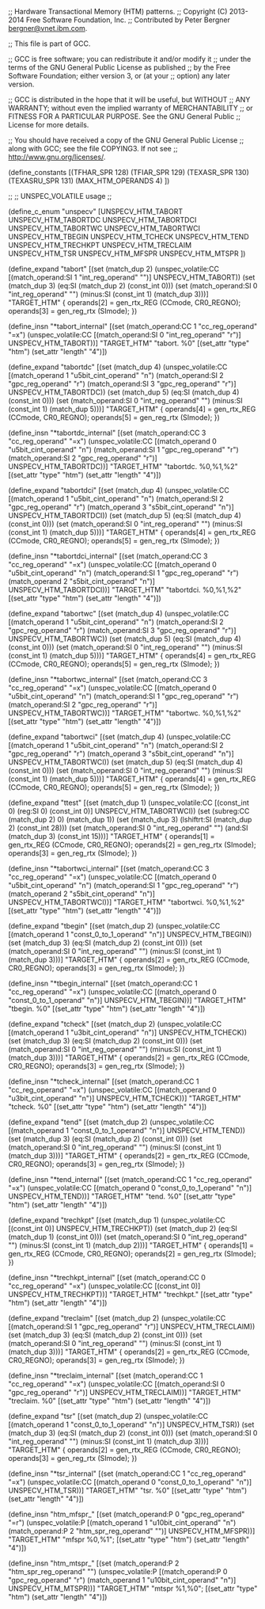 ;; Hardware Transactional Memory (HTM) patterns.
;; Copyright (C) 2013-2014 Free Software Foundation, Inc.
;; Contributed by Peter Bergner <bergner@vnet.ibm.com>.

;; This file is part of GCC.

;; GCC is free software; you can redistribute it and/or modify it
;; under the terms of the GNU General Public License as published
;; by the Free Software Foundation; either version 3, or (at your
;; option) any later version.

;; GCC is distributed in the hope that it will be useful, but WITHOUT
;; ANY WARRANTY; without even the implied warranty of MERCHANTABILITY
;; or FITNESS FOR A PARTICULAR PURPOSE.  See the GNU General Public
;; License for more details.

;; You should have received a copy of the GNU General Public License
;; along with GCC; see the file COPYING3.  If not see
;; <http://www.gnu.org/licenses/>.

(define_constants
  [(TFHAR_SPR		128)
   (TFIAR_SPR		129)
   (TEXASR_SPR		130)
   (TEXASRU_SPR		131)
   (MAX_HTM_OPERANDS	4)
  ])

;;
;; UNSPEC_VOLATILE usage
;;

(define_c_enum "unspecv"
  [UNSPECV_HTM_TABORT
   UNSPECV_HTM_TABORTDC
   UNSPECV_HTM_TABORTDCI
   UNSPECV_HTM_TABORTWC
   UNSPECV_HTM_TABORTWCI
   UNSPECV_HTM_TBEGIN
   UNSPECV_HTM_TCHECK
   UNSPECV_HTM_TEND
   UNSPECV_HTM_TRECHKPT
   UNSPECV_HTM_TRECLAIM
   UNSPECV_HTM_TSR
   UNSPECV_HTM_MFSPR
   UNSPECV_HTM_MTSPR
  ])


(define_expand "tabort"
  [(set (match_dup 2)
	(unspec_volatile:CC [(match_operand:SI 1 "int_reg_operand" "")]
			    UNSPECV_HTM_TABORT))
   (set (match_dup 3)
	(eq:SI (match_dup 2)
	       (const_int 0)))
   (set (match_operand:SI 0 "int_reg_operand" "")
	(minus:SI (const_int 1) (match_dup 3)))]
  "TARGET_HTM"
{
  operands[2] = gen_rtx_REG (CCmode, CR0_REGNO);
  operands[3] = gen_reg_rtx (SImode);
})

(define_insn "*tabort_internal"
  [(set (match_operand:CC 1 "cc_reg_operand" "=x")
	(unspec_volatile:CC [(match_operand:SI 0 "int_reg_operand" "r")]
			    UNSPECV_HTM_TABORT))]
  "TARGET_HTM"
  "tabort. %0"
  [(set_attr "type" "htm")
   (set_attr "length" "4")])

(define_expand "tabortdc"
  [(set (match_dup 4)
	(unspec_volatile:CC [(match_operand 1 "u5bit_cint_operand" "n")
			     (match_operand:SI 2 "gpc_reg_operand" "r")
			     (match_operand:SI 3 "gpc_reg_operand" "r")]
			    UNSPECV_HTM_TABORTDC))
   (set (match_dup 5)
	(eq:SI (match_dup 4)
	       (const_int 0)))
   (set (match_operand:SI 0 "int_reg_operand" "")
	(minus:SI (const_int 1) (match_dup 5)))]
  "TARGET_HTM"
{
  operands[4] = gen_rtx_REG (CCmode, CR0_REGNO);
  operands[5] = gen_reg_rtx (SImode);
})

(define_insn "*tabortdc_internal"
  [(set (match_operand:CC 3 "cc_reg_operand" "=x")
	(unspec_volatile:CC [(match_operand 0 "u5bit_cint_operand" "n")
			     (match_operand:SI 1 "gpc_reg_operand" "r")
			     (match_operand:SI 2 "gpc_reg_operand" "r")]
			    UNSPECV_HTM_TABORTDC))]
  "TARGET_HTM"
  "tabortdc. %0,%1,%2"
  [(set_attr "type" "htm")
   (set_attr "length" "4")])

(define_expand "tabortdci"
  [(set (match_dup 4)
	(unspec_volatile:CC [(match_operand 1 "u5bit_cint_operand" "n")
			     (match_operand:SI 2 "gpc_reg_operand" "r")
			     (match_operand 3 "s5bit_cint_operand" "n")]
			    UNSPECV_HTM_TABORTDCI))
   (set (match_dup 5)
	(eq:SI (match_dup 4)
	       (const_int 0)))
   (set (match_operand:SI 0 "int_reg_operand" "")
	(minus:SI (const_int 1) (match_dup 5)))]
  "TARGET_HTM"
{
  operands[4] = gen_rtx_REG (CCmode, CR0_REGNO);
  operands[5] = gen_reg_rtx (SImode);
})

(define_insn "*tabortdci_internal"
  [(set (match_operand:CC 3 "cc_reg_operand" "=x")
	(unspec_volatile:CC [(match_operand 0 "u5bit_cint_operand" "n")
			     (match_operand:SI 1 "gpc_reg_operand" "r")
			     (match_operand 2 "s5bit_cint_operand" "n")]
			    UNSPECV_HTM_TABORTDCI))]
  "TARGET_HTM"
  "tabortdci. %0,%1,%2"
  [(set_attr "type" "htm")
   (set_attr "length" "4")])

(define_expand "tabortwc"
  [(set (match_dup 4)
	(unspec_volatile:CC [(match_operand 1 "u5bit_cint_operand" "n")
			     (match_operand:SI 2 "gpc_reg_operand" "r")
			     (match_operand:SI 3 "gpc_reg_operand" "r")]
			    UNSPECV_HTM_TABORTWC))
   (set (match_dup 5)
	(eq:SI (match_dup 4)
	       (const_int 0)))
   (set (match_operand:SI 0 "int_reg_operand" "")
	(minus:SI (const_int 1) (match_dup 5)))]
  "TARGET_HTM"
{
  operands[4] = gen_rtx_REG (CCmode, CR0_REGNO);
  operands[5] = gen_reg_rtx (SImode);
})

(define_insn "*tabortwc_internal"
  [(set (match_operand:CC 3 "cc_reg_operand" "=x")
	(unspec_volatile:CC [(match_operand 0 "u5bit_cint_operand" "n")
			     (match_operand:SI 1 "gpc_reg_operand" "r")
			     (match_operand:SI 2 "gpc_reg_operand" "r")]
			    UNSPECV_HTM_TABORTWC))]
  "TARGET_HTM"
  "tabortwc. %0,%1,%2"
  [(set_attr "type" "htm")
   (set_attr "length" "4")])

(define_expand "tabortwci"
  [(set (match_dup 4)
	(unspec_volatile:CC [(match_operand 1 "u5bit_cint_operand" "n")
			     (match_operand:SI 2 "gpc_reg_operand" "r")
			     (match_operand 3 "s5bit_cint_operand" "n")]
			    UNSPECV_HTM_TABORTWCI))
   (set (match_dup 5)
	(eq:SI (match_dup 4)
	       (const_int 0)))
   (set (match_operand:SI 0 "int_reg_operand" "")
	(minus:SI (const_int 1) (match_dup 5)))]
  "TARGET_HTM"
{
  operands[4] = gen_rtx_REG (CCmode, CR0_REGNO);
  operands[5] = gen_reg_rtx (SImode);
})

(define_expand "ttest"
  [(set (match_dup 1)
	(unspec_volatile:CC [(const_int 0)
			     (reg:SI 0)
			     (const_int 0)]
			    UNSPECV_HTM_TABORTWCI))
   (set (subreg:CC (match_dup 2) 0) (match_dup 1))
   (set (match_dup 3) (lshiftrt:SI (match_dup 2) (const_int 28)))
   (set (match_operand:SI 0 "int_reg_operand" "")
	(and:SI (match_dup 3)
		(const_int 15)))]
  "TARGET_HTM"
{
  operands[1] = gen_rtx_REG (CCmode, CR0_REGNO);
  operands[2] = gen_reg_rtx (SImode);
  operands[3] = gen_reg_rtx (SImode);
})

(define_insn "*tabortwci_internal"
  [(set (match_operand:CC 3 "cc_reg_operand" "=x")
	(unspec_volatile:CC [(match_operand 0 "u5bit_cint_operand" "n")
			     (match_operand:SI 1 "gpc_reg_operand" "r")
			     (match_operand 2 "s5bit_cint_operand" "n")]
			    UNSPECV_HTM_TABORTWCI))]
  "TARGET_HTM"
  "tabortwci. %0,%1,%2"
  [(set_attr "type" "htm")
   (set_attr "length" "4")])

(define_expand "tbegin"
  [(set (match_dup 2)
	(unspec_volatile:CC [(match_operand 1 "const_0_to_1_operand" "n")]
			    UNSPECV_HTM_TBEGIN))
   (set (match_dup 3)
	(eq:SI (match_dup 2)
	       (const_int 0)))
   (set (match_operand:SI 0 "int_reg_operand" "")
	(minus:SI (const_int 1) (match_dup 3)))]
  "TARGET_HTM"
{
  operands[2] = gen_rtx_REG (CCmode, CR0_REGNO);
  operands[3] = gen_reg_rtx (SImode);
})

(define_insn "*tbegin_internal"
  [(set (match_operand:CC 1 "cc_reg_operand" "=x")
	(unspec_volatile:CC [(match_operand 0 "const_0_to_1_operand" "n")]
			    UNSPECV_HTM_TBEGIN))]
  "TARGET_HTM"
  "tbegin. %0"
  [(set_attr "type" "htm")
   (set_attr "length" "4")])

(define_expand "tcheck"
  [(set (match_dup 2)
	(unspec_volatile:CC [(match_operand 1 "u3bit_cint_operand" "n")]
			    UNSPECV_HTM_TCHECK))
   (set (match_dup 3)
	(eq:SI (match_dup 2)
	       (const_int 0)))
   (set (match_operand:SI 0 "int_reg_operand" "")
	(minus:SI (const_int 1) (match_dup 3)))]
  "TARGET_HTM"
{
  operands[2] = gen_rtx_REG (CCmode, CR0_REGNO);
  operands[3] = gen_reg_rtx (SImode);
})

(define_insn "*tcheck_internal"
  [(set (match_operand:CC 1 "cc_reg_operand" "=x")
	(unspec_volatile:CC [(match_operand 0 "u3bit_cint_operand" "n")]
			    UNSPECV_HTM_TCHECK))]
  "TARGET_HTM"
  "tcheck. %0"
  [(set_attr "type" "htm")
   (set_attr "length" "4")])

(define_expand "tend"
  [(set (match_dup 2)
	(unspec_volatile:CC [(match_operand 1 "const_0_to_1_operand" "n")]
			    UNSPECV_HTM_TEND))
   (set (match_dup 3)
	(eq:SI (match_dup 2)
	       (const_int 0)))
   (set (match_operand:SI 0 "int_reg_operand" "")
	(minus:SI (const_int 1) (match_dup 3)))]
  "TARGET_HTM"
{
  operands[2] = gen_rtx_REG (CCmode, CR0_REGNO);
  operands[3] = gen_reg_rtx (SImode);
})

(define_insn "*tend_internal"
  [(set (match_operand:CC 1 "cc_reg_operand" "=x")
	(unspec_volatile:CC [(match_operand 0 "const_0_to_1_operand" "n")]
			    UNSPECV_HTM_TEND))]
  "TARGET_HTM"
  "tend. %0"
  [(set_attr "type" "htm")
   (set_attr "length" "4")])

(define_expand "trechkpt"
  [(set (match_dup 1)
	(unspec_volatile:CC [(const_int 0)]
			    UNSPECV_HTM_TRECHKPT))
   (set (match_dup 2)
	(eq:SI (match_dup 1)
	       (const_int 0)))
   (set (match_operand:SI 0 "int_reg_operand" "")
	(minus:SI (const_int 1) (match_dup 2)))]
  "TARGET_HTM"
{
  operands[1] = gen_rtx_REG (CCmode, CR0_REGNO);
  operands[2] = gen_reg_rtx (SImode);
})

(define_insn "*trechkpt_internal"
  [(set (match_operand:CC 0 "cc_reg_operand" "=x")
	(unspec_volatile:CC [(const_int 0)]
			    UNSPECV_HTM_TRECHKPT))]
  "TARGET_HTM"
  "trechkpt."
  [(set_attr "type" "htm")
   (set_attr "length" "4")])

(define_expand "treclaim"
  [(set (match_dup 2)
	(unspec_volatile:CC [(match_operand:SI 1 "gpc_reg_operand" "r")]
			    UNSPECV_HTM_TRECLAIM))
   (set (match_dup 3)
	(eq:SI (match_dup 2)
	       (const_int 0)))
   (set (match_operand:SI 0 "int_reg_operand" "")
	(minus:SI (const_int 1) (match_dup 3)))]
  "TARGET_HTM"
{
  operands[2] = gen_rtx_REG (CCmode, CR0_REGNO);
  operands[3] = gen_reg_rtx (SImode);
})

(define_insn "*treclaim_internal"
  [(set (match_operand:CC 1 "cc_reg_operand" "=x")
	(unspec_volatile:CC [(match_operand:SI 0 "gpc_reg_operand" "r")]
			    UNSPECV_HTM_TRECLAIM))]
  "TARGET_HTM"
  "treclaim. %0"
  [(set_attr "type" "htm")
   (set_attr "length" "4")])

(define_expand "tsr"
  [(set (match_dup 2)
	(unspec_volatile:CC [(match_operand 1 "const_0_to_1_operand" "n")]
			    UNSPECV_HTM_TSR))
   (set (match_dup 3)
	(eq:SI (match_dup 2)
	       (const_int 0)))
   (set (match_operand:SI 0 "int_reg_operand" "")
	(minus:SI (const_int 1) (match_dup 3)))]
  "TARGET_HTM"
{
  operands[2] = gen_rtx_REG (CCmode, CR0_REGNO);
  operands[3] = gen_reg_rtx (SImode);
})

(define_insn "*tsr_internal"
  [(set (match_operand:CC 1 "cc_reg_operand" "=x")
	(unspec_volatile:CC [(match_operand 0 "const_0_to_1_operand" "n")]
			    UNSPECV_HTM_TSR))]
  "TARGET_HTM"
  "tsr. %0"
  [(set_attr "type" "htm")
   (set_attr "length" "4")])

(define_insn "htm_mfspr_<mode>"
  [(set (match_operand:P 0 "gpc_reg_operand" "=r")
        (unspec_volatile:P [(match_operand 1 "u10bit_cint_operand" "n")
			    (match_operand:P 2 "htm_spr_reg_operand" "")]
			   UNSPECV_HTM_MFSPR))]
  "TARGET_HTM"
  "mfspr %0,%1";
  [(set_attr "type" "htm")
   (set_attr "length" "4")])

(define_insn "htm_mtspr_<mode>"
  [(set (match_operand:P 2 "htm_spr_reg_operand" "")
        (unspec_volatile:P [(match_operand:P 0 "gpc_reg_operand" "r")
			    (match_operand 1 "u10bit_cint_operand" "n")]
                           UNSPECV_HTM_MTSPR))]
  "TARGET_HTM"
  "mtspr %1,%0";
  [(set_attr "type" "htm")
   (set_attr "length" "4")])
